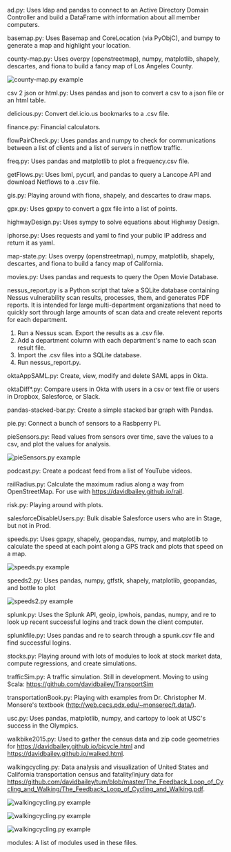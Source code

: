 ad.py: Uses ldap and pandas to connect to an Active Directory Domain Controller and build a DataFrame with information about all member computers.

basemap.py: Uses Basemap and CoreLocation (via PyObjC), and bumpy to generate a map and highlight your location.

county-map.py: Uses overpy (openstreetmap), numpy, matplotlib, shapely, descartes, and fiona to build a fancy map of Los Angeles County.

![county-map.py example](https://raw.githubusercontent.com/davidbailey/py/master/county-map.png "county-map.py example")

csv 2 json or html.py: Uses pandas and json to convert a csv to a json file or an html table.

delicious.py: Convert del.icio.us bookmarks to a .csv file.

finance.py: Financial calculators.

flowPairCheck.py: Uses pandas and numpy to check for communications between a list of clients and a list of servers in netflow traffic.

freq.py: Uses pandas and matplotlib to plot a frequency.csv file.

getFlows.py: Uses lxml, pycurl, and pandas to query a Lancope API and download Netflows to a .csv file.

gis.py: Playing around with fiona, shapely, and descartes to draw maps.

gpx.py: Uses gpxpy to convert a gpx file into a list of points.

highwayDesign.py: Uses sympy to solve equations about Highway Design.

iphorse.py: Uses requests and yaml to find your public IP address and return it as yaml.

map-state.py: Uses overpy (openstreetmap), numpy, matplotlib, shapely, descartes, and fiona to build a fancy map of California.

movies.py: Uses pandas and requests to query the Open Movie Database.

nessus_report.py is a Python script that take a SQLite database containing Nessus vulnerability scan results, processes, them, and generates PDF reports. It is intended for large multi-department organizations that need to quickly sort through large amounts of scan data and create relevent reports for each department.

 1. Run a Nessus scan. Export the results as a .csv file.
 2. Add a department column with each department's name to each scan result file.
 3. Import the .csv files into a SQLite database.
 4. Run nessus_report.py.

oktaAppSAML.py: Create, view, modify and delete SAML apps in Okta.

oktaDiff*.py: Compare users in Okta with users in a csv or text file or users in Dropbox, Salesforce, or Slack.

pandas-stacked-bar.py: Create a simple stacked bar graph with Pandas.

pie.py: Connect a bunch of sensors to a Rasbperry Pi.

pieSensors.py: Read values from sensors over time, save the values to a csv, and plot the values for analysis.

![pieSensors.py example](https://raw.githubusercontent.com/davidbailey/py/master/pieSensors.png "pieSensors.py example")


podcast.py: Create a podcast feed from a list of YouTube videos.

railRadius.py: Calculate the maximum radius along a way from OpenStreetMap. For use with https://davidbailey.github.io/rail.

risk.py: Playing around with plots.

salesforceDisableUsers.py: Bulk disable Salesforce users who are in Stage, but not in Prod.

speeds.py: Uses gpxpy, shapely, geopandas, numpy, and matplotlib to calculate the speed at each point along a GPS track and plots that speed on a map.

![speeds.py example](https://raw.githubusercontent.com/davidbailey/py/master/speeds.png "speeds.py example")

speeds2.py: Uses pandas, numpy, gtfstk, shapely, matplotlib, geopandas, and bottle to plot 

![speeds2.py example](https://raw.githubusercontent.com/davidbailey/py/master/speeds2.png "speeds2.py example")

splunk.py: Uses the Splunk API, geoip, ipwhois, pandas, numpy, and re to look up recent successful logins and track down the client computer.

splunkfile.py: Uses pandas and re to search through a spunk.csv file and find successful logins.

stocks.py: Playing around with lots of modules to look at stock market data, compute regressions, and create simulations.

trafficSim.py: A traffic simulation. Still in development. Moving to using Scala: https://github.com/davidbailey/TransportSim

transportationBook.py: Playing with examples from Dr. Christopher M. Monsere's textbook (http://web.cecs.pdx.edu/~monserec/t.data/).

usc.py: Uses pandas, matplotlib, numpy, and cartopy to look at USC's success in the Olympics.

walkbike2015.py: Used to gather the census data and zip code geometries for https://davidbailey.github.io/bicycle.html and https://davidbailey.github.io/walked.html.

walkingcycling.py: Data analysis and visualization of United States and California transportation census and fatality/injury data for https://github.com/davidbailey/tum/blob/master/The_Feedback_Loop_of_Cycling_and_Walking/The_Feedback_Loop_of_Cycling_and_Walking.pdf.

![walkingcycling.py example](https://raw.githubusercontent.com/davidbailey/tum/master/The_Feedback_Loop_of_Cycling_and_Walking/LaTeX/commutersbymode.png "walkingcycling.py example")

![walkingcycling.py example](https://raw.githubusercontent.com/davidbailey/tum/master/The_Feedback_Loop_of_Cycling_and_Walking/LaTeX/victimsbymode.png "walkingcycling.py example")

![walkingcycling.py example](https://raw.githubusercontent.com/davidbailey/tum/master/The_Feedback_Loop_of_Cycling_and_Walking/LaTeX/usrates.png "walkingcycling.py example")

modules: A list of modules used in these files.
